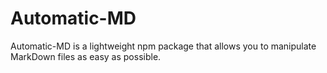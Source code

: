 # Automatic-MD

Automatic-MD is a lightweight npm package that allows you to manipulate MarkDown files as easy as possible. 